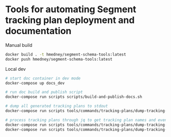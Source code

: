 # Tools for automating Segment tracking plan deployment and documentation

Manual build

```sh
docker build . -t hmedney/segment-schema-tools:latest
docker push hmedney/segment-schema-tools:latest
```

Local dev

```sh
# start doc container in dev mode
docker-compose up docs_dev

# run doc build and publish script
docker-compose run scripts scripts/build-and-publish-docs.sh

# dump all generated tracking plans to stdout
docker-compose run scripts tools/commands/tracking-plans/dump-tracking-plans.js

# process tracking plans through jq to get tracking plan names and events
docker-compose run scripts tools/commands/tracking-plans/dump-tracking-plans.js | jq .[].display_name
docker-compose run scripts tools/commands/tracking-plans/dump-tracking-plans.js | jq .[].rules.events[].name
```

